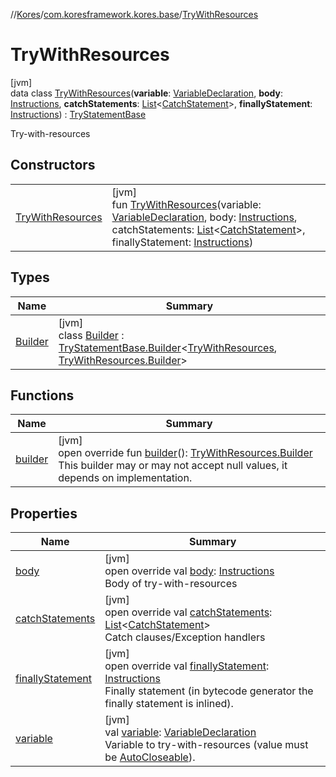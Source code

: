 //[Kores](../../../index.md)/[com.koresframework.kores.base](../index.md)/[TryWithResources](index.md)

# TryWithResources

[jvm]\
data class [TryWithResources](index.md)(**variable**: [VariableDeclaration](../-variable-declaration/index.md), **body**: [Instructions](../../com.koresframework.kores/-instructions/index.md), **catchStatements**: [List](https://kotlinlang.org/api/latest/jvm/stdlib/kotlin.collections/-list/index.html)<[CatchStatement](../-catch-statement/index.md)>, **finallyStatement**: [Instructions](../../com.koresframework.kores/-instructions/index.md)) : [TryStatementBase](../-try-statement-base/index.md)

Try-with-resources

## Constructors

| | |
|---|---|
| [TryWithResources](-try-with-resources.md) | [jvm]<br>fun [TryWithResources](-try-with-resources.md)(variable: [VariableDeclaration](../-variable-declaration/index.md), body: [Instructions](../../com.koresframework.kores/-instructions/index.md), catchStatements: [List](https://kotlinlang.org/api/latest/jvm/stdlib/kotlin.collections/-list/index.html)<[CatchStatement](../-catch-statement/index.md)>, finallyStatement: [Instructions](../../com.koresframework.kores/-instructions/index.md)) |

## Types

| Name | Summary |
|---|---|
| [Builder](-builder/index.md) | [jvm]<br>class [Builder](-builder/index.md) : [TryStatementBase.Builder](../-try-statement-base/-builder/index.md)<[TryWithResources](index.md), [TryWithResources.Builder](-builder/index.md)> |

## Functions

| Name | Summary |
|---|---|
| [builder](builder.md) | [jvm]<br>open override fun [builder](builder.md)(): [TryWithResources.Builder](-builder/index.md)<br>This builder may or may not accept null values, it depends on implementation. |

## Properties

| Name | Summary |
|---|---|
| [body](body.md) | [jvm]<br>open override val [body](body.md): [Instructions](../../com.koresframework.kores/-instructions/index.md)<br>Body of try-with-resources |
| [catchStatements](catch-statements.md) | [jvm]<br>open override val [catchStatements](catch-statements.md): [List](https://kotlinlang.org/api/latest/jvm/stdlib/kotlin.collections/-list/index.html)<[CatchStatement](../-catch-statement/index.md)><br>Catch clauses/Exception handlers |
| [finallyStatement](finally-statement.md) | [jvm]<br>open override val [finallyStatement](finally-statement.md): [Instructions](../../com.koresframework.kores/-instructions/index.md)<br>Finally statement (in bytecode generator the finally statement is inlined). |
| [variable](variable.md) | [jvm]<br>val [variable](variable.md): [VariableDeclaration](../-variable-declaration/index.md)<br>Variable to try-with-resources (value must be [AutoCloseable](https://docs.oracle.com/javase/8/docs/api/java/lang/AutoCloseable.html)). |
